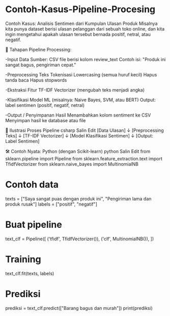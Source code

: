 # Contoh-Kasus-Pipeline-Procesing
 Contoh Kasus: Analisis Sentimen dari Kumpulan Ulasan Produk
Misalnya kita punya dataset berisi ulasan pelanggan dari sebuah toko online, dan kita ingin mengetahui apakah ulasan tersebut bernada positif, netral, atau negatif.

🧱 Tahapan Pipeline Processing:

-Input Data
Sumber: CSV file berisi kolom review_text
Contoh isi:
"Produk ini sangat bagus, pengiriman cepat."

-Preprocessing Teks
Tokenisasi
Lowercasing (semua huruf kecil)
Hapus tanda baca
Hapus stopwords

-Ekstraksi Fitur
TF-IDF Vectorizer (mengubah teks menjadi angka)

-Klasifikasi
Model ML (misalnya: Naive Bayes, SVM, atau BERT)
Output: label sentimen (positif, negatif, netral)

-Output / Penyimpanan Hasil
Menambahkan kolom sentiment ke CSV
Menyimpan hasil ke database atau file

🧠 Ilustrasi Proses Pipeline
csharp
Salin
Edit
[Data Ulasan] 
     ↓
[Preprocessing Teks] 
     ↓
[TF-IDF Vectorizer] 
     ↓
[Model Klasifikasi Sentimen] 
     ↓
[Output: Label Sentimen]

🛠️ Contoh Nyata: Python (dengan Scikit-learn)
python
Salin
Edit
from sklearn.pipeline import Pipeline
from sklearn.feature_extraction.text import TfidfVectorizer
from sklearn.naive_bayes import MultinomialNB

# Contoh data
texts = ["Saya sangat puas dengan produk ini", "Pengiriman lama dan produk rusak"]
labels = ["positif", "negatif"]

# Buat pipeline
text_clf = Pipeline([
    ('tfidf', TfidfVectorizer()),
    ('clf', MultinomialNB()),
])

# Training
text_clf.fit(texts, labels)

# Prediksi
prediksi = text_clf.predict(["Barang bagus dan murah"])
print(prediksi)
